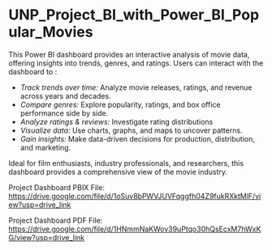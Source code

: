 # UNP_Project_BI_with_Power_BI_Popular_Movies

This Power BI dashboard provides an interactive analysis of movie data, offering insights into trends, genres, and ratings. Users can interact with the dashboard to :

- *Track trends over time:* Analyze movie releases, ratings, and revenue across years and decades.  
- *Compare genres:* Explore popularity, ratings, and box office performance side by side.  
- *Analyze ratings & reviews:* Investigate rating distributions
- *Visualize data:* Use charts, graphs, and maps to uncover patterns.  
- *Gain insights:* Make data-driven decisions for production, distribution, and marketing.  

Ideal for film enthusiasts, industry professionals, and researchers, this dashboard provides a comprehensive view of the movie industry.

Project Dashboard PBIX File: https://drive.google.com/file/d/1oSuv8bPWVJUVFqggfh04Z9fukRXktMlF/view?usp=drive_link 

Project Dashboard PDF File: https://drive.google.com/file/d/1HNmmNaKWov39uPtqo30hQsEcxM7hWxKG/view?usp=drive_link
